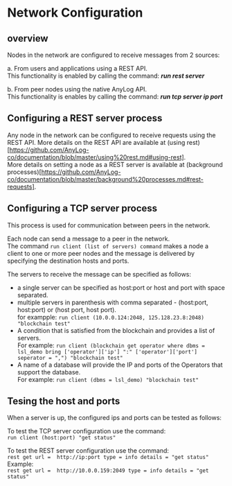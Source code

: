 # Network Configuration

## overview

Nodes in the network are configured to receive messages from 2 sources:  

a. From users and applications using a REST API.  
This functionality is enabled by calling the command: ***run rest server***  

b. From peer nodes using the native AnyLog API.  
This functionality is enables by calling the command: ***run tcp server ip port***  

## Configuring a REST server process
Any node in the network can be configured to receive requests using the REST API.
More details on the REST API are available at (using rest)[https://github.com/AnyLog-co/documentation/blob/master/using%20rest.md#using-rest].  
More details on setting a node as a REST server is available at (background processes)[https://github.com/AnyLog-co/documentation/blob/master/background%20processes.md#rest-requests].  

## Configuring a TCP server process
This process is used for communication between peers in the network.
 

Each node can send a message to a peer in the network.  
The command ```run client (list of servers) command``` makes a node a client to one or more peer nodes
and the message is delivered by specifying the destination hosts and ports.

The servers to receive the message can be specified as follows:
* a single server can be specified as host:port or host and port with space separated.
* multiple servers in parenthesis with comma separated - (host:port, host:port) or (host port, host port).  
for exampple: ```run client (10.0.0.124:2048, 125.128.23.8:2048) "blockchain test"```
* A condition that is satisfied from the blockchain and provides a list of servers.  
For example: ```run client (blockchain get operator where dbms = lsl_demo bring ['operator']['ip'] ":" ['operator']['port'] seperator = ",") "blockchain test"```
* A name of a database will provide the IP and ports of the Operators that support the database.     
For example: ```run client (dbms = lsl_demo) "blockchain test"```
 

## Tesing the host and ports

When a server is up, the configured ips and ports can be tested as follows:  

To test the TCP server configuration use the command:  
```run client (host:port) "get status"```

To test the REST server configuration use the command:    
```rest get url =  http://ip:port type = info details = "get status"```  
Example:  
```rest get url =  http://10.0.0.159:2049 type = info details = "get status"```


